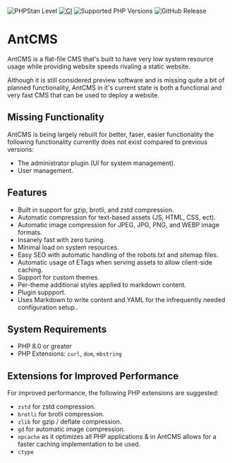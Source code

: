 ![PHPStan Level](https://img.shields.io/badge/PHPStan-level%205-brightgreen)
[![CI](https://github.com/AntCMS-org/AntCMS/actions/workflows/ci.yml/badge.svg)](https://github.com/AntCMS-org/AntCMS/actions/workflows/ci.yml)
![Supported PHP Versions](https://img.shields.io/badge/PHP%20Versions-8.0%7C8.1%7C8.2%7C8.3-brightgreen)
![GitHub Release](https://img.shields.io/github/v/release/AntCMS-org/AntCMS)

# AntCMS

AntCMS is a flat-file CMS that's built to have very low system resource usage while providing website speeds rivaling a static website.

Although it is still considered preview software and is missing quite a bit of planned functionality, AntCMS in it's current state is both a functional and very fast CMS that can be used to deploy a website.

## Missing Functionality

AntCMS is being largely rebuilt for better, faser, easier functionality the following functionality currently does not exist compared to previous versions:

 - The administrator plugin (UI for system management).
 - User management.

## Features

 - Built in support for gzip, brotli, and zstd compression.
 - Automatic compression for text-based assets (JS, HTML, CSS, ect).
 - Automatic image compression for JPEG, JPG, PNG, and WEBP image formats.
 - Insanely fast with zero tuning.
 - Minimal load on system resources.
 - Easy SEO with automatic handling of the robots.txt and sitemap files.
 - Automatic usage of ETags when serving assets to allow client-side caching.
 - Support for custom themes.
 - Per-theme additional styles applied to markdown content.
 - Plugin suppport.
 - Uses Markdown to write content and YAML for the infrequently needed configuration setup..

## System Requirements

 - PHP 8.0 or greater
 - PHP Extensions: `curl`, `dom`, `mbstring`

## Extensions for Improved Performance

For improved performance, the following PHP extensions are suggested:

 - `zstd` for zstd compression.
 - `brotli` for brotli compression.
 - `zlib` for gzip / deflate compression.
 - `gd` for automatic image compression.
 - `opcache` as it optimizes all PHP applications & in AntCMS allows for a faster caching implementation to be used.
 - `ctype`
